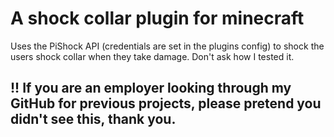 # A shock collar plugin for minecraft
Uses the PiShock API (credentials are set in the plugins config) to shock the users shock collar when they take damage.
Don't ask how I tested it.

## !! If you are an employer looking through my GitHub for previous projects, please pretend you didn't see this, thank you.
